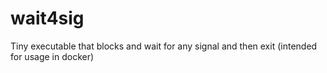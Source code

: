 # wait4sig
Tiny executable that blocks and wait for any signal and then exit (intended for usage in docker)
